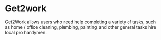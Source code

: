 # Get2work
Get2Work allows users who need help completing a variety of tasks, such as home / office cleaning, plumbing, painting, and other general tasks hire local pro handymen.
